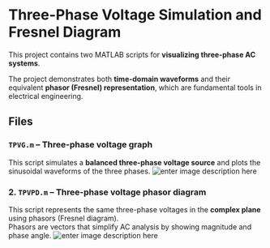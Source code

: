 ﻿# Three-Phase Voltage Simulation and Fresnel Diagram

This project contains two MATLAB scripts for **visualizing three-phase AC systems**.  

The project demonstrates both **time-domain waveforms** and their equivalent **phasor (Fresnel) representation**, which are fundamental tools in electrical engineering.

## Files
### `TPVG.m` – Three-phase voltage graph
This script simulates a **balanced three-phase voltage source** and plots the sinusoidal waveforms of the three phases.
![enter image description here](#)

### 2. `TPVPD.m` – Three-phase voltage phasor diagram
This script represents the same three-phase voltages in the **complex plane** using phasors (Fresnel diagram).  
Phasors are vectors that simplify AC analysis by showing magnitude and phase angle.
![enter image description here](#)

